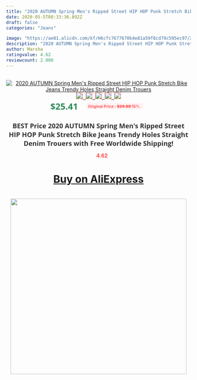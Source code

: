 ```yaml
---
title: "2020 AUTUMN Spring Men's Ripped Street HIP HOP Punk Stretch Bike Jeans Trendy Holes Straight Denim Trouers"
date: 2020-05-5T08:33:36.892Z
draft: false
categories: "Jeans"

image: "https://ae01.alicdn.com/kf/H6cfc7677670b4e81a59f8cd79c595ec97/2020-AUTUMN-Spring-Men-s-Ripped-Street-HIP-HOP-Punk-Stretch-Bike-Jeans-Trendy-Holes-Straight.jpg"
description: "2020 AUTUMN Spring Men's Ripped Street HIP HOP Punk Stretch Bike Jeans Trendy Holes Straight Denim Trouers"
author: Marsha
ratingvalue: 4.62
reviewcount: 2.000
---
```

<br>
<div style="text-align: center;">
<a href="https://s.click.aliexpress.com/e/_AXZ0Cz" target="_blank" rel="nofollow noopener noreferrer"><img alt="2020 AUTUMN Spring Men's Ripped Street HIP HOP Punk Stretch Bike Jeans Trendy Holes Straight Denim Trouers" class="magnifier-image" src="https://ae01.alicdn.com/kf/H6cfc7677670b4e81a59f8cd79c595ec97/2020-AUTUMN-Spring-Men-s-Ripped-Street-HIP-HOP-Punk-Stretch-Bike-Jeans-Trendy-Holes-Straight.jpg_640x640.jpg">
<br>
<img style="border:1px solid salmon" src="https://ae01.alicdn.com/kf/H6cfc7677670b4e81a59f8cd79c595ec97/2020-AUTUMN-Spring-Men-s-Ripped-Street-HIP-HOP-Punk-Stretch-Bike-Jeans-Trendy-Holes-Straight.jpg_120x120.jpg">&nbsp;&nbsp;<img style="border:1px solid salmon" src="https://ae01.alicdn.com/kf/H15e43715cedb43cba152fd80ba6e15acf/2020-AUTUMN-Spring-Men-s-Ripped-Street-HIP-HOP-Punk-Stretch-Bike-Jeans-Trendy-Holes-Straight.jpg_120x120.jpg">&nbsp;&nbsp;<img style="border:1px solid salmon" src="https://ae01.alicdn.com/kf/Hbb345c2ae28344dd9a46cee946fa7d22K/2020-AUTUMN-Spring-Men-s-Ripped-Street-HIP-HOP-Punk-Stretch-Bike-Jeans-Trendy-Holes-Straight.jpg_120x120.jpg">&nbsp;&nbsp;<img style="border:1px solid salmon" src="https://ae01.alicdn.com/kf/Hfa6a4386b67242dc9abb2a2a0d049997e/2020-AUTUMN-Spring-Men-s-Ripped-Street-HIP-HOP-Punk-Stretch-Bike-Jeans-Trendy-Holes-Straight.jpg_120x120.jpg">&nbsp;&nbsp;<img style="border:1px solid salmon" src="https://ae01.alicdn.com/kf/H27acb7eb82a24d1daf27ef61965fa5e5X/2020-AUTUMN-Spring-Men-s-Ripped-Street-HIP-HOP-Punk-Stretch-Bike-Jeans-Trendy-Holes-Straight.jpg_120x120.jpg"></a></div><br0>
<div style="text-align: center;"><span style="background-color: white; border: 0px; box-sizing: border-box; color: seagreen; display: inline-block; font-family: &quot;open sans&quot; , &quot;arial&quot; , &quot;helvetica&quot; , sans-serif , &quot;heiti&quot;; font-size: 24px; font-stretch: inherit; font-weight: 700; line-height: inherit; margin: 0px 10px 0px 0px; padding: 0px; vertical-align: middle;">$25.41 </span>
<span style="background: rgb(255 , 241 , 241); border-radius: 3px; border: 0px; box-sizing: border-box; color: #ff4747; display: inline-block; font-family: inherit; font-size: 12px; font-stretch: inherit; font-style: inherit; font-variant: inherit; font-weight: 600; line-height: inherit; margin: 0px; padding: 2px 5px; transform: scale(0.9); vertical-align: middle;">Original Price : <b style="text-decoration: line-through;">$29.89 </b> 15%&nbsp;&nbsp;</span></div>
<h1 style="color: #333333; display: inline-block; font-family: &quot;open sans&quot; , &quot;arial&quot; , &quot;helvetica&quot; , sans-serif , &quot;heiti&quot;; font-size: 18px; font-stretch: inherit; font-weight: 700; text-align: center;">BEST Price 2020 AUTUMN Spring Men's Ripped Street HIP HOP Punk Stretch Bike Jeans Trendy Holes Straight Denim Trouers with Free Worldwide Shipping!</h1>
<div style="color: #ff4747; text-align: center;">
<img src="https://4.bp.blogspot.com/-M0ZcTcb-5uY/XleCXlxnR4I/AAAAAAAAAEc/OrjgMkXV1oMQFaCRZj5HQwOCBcu3w1FegCPcBGAYYCw/s1600/star.png" style="height: 15px;">&nbsp;<b>4.62</b></div>
<div class="button_cont" align="center"><a class="buynow_a" href="https://s.click.aliexpress.com/e/_AXZ0Cz" target="_blank" rel="nofollow noopener noreferrer"><H1>Buy on AliExpress</H1></a></div><br>
<div class="separator" style="clear: both; text-align: center;">
<img src="https://lh3.googleusercontent.com/-pTy5HemUv9M/XlePHvY0dAI/AAAAAAAAAE4/0nX5iRUoIWY8eMW9Dpxeirr157OZliDIgCLcBGAsYHQ/s1600/badge.gif" width="480">
</div>
